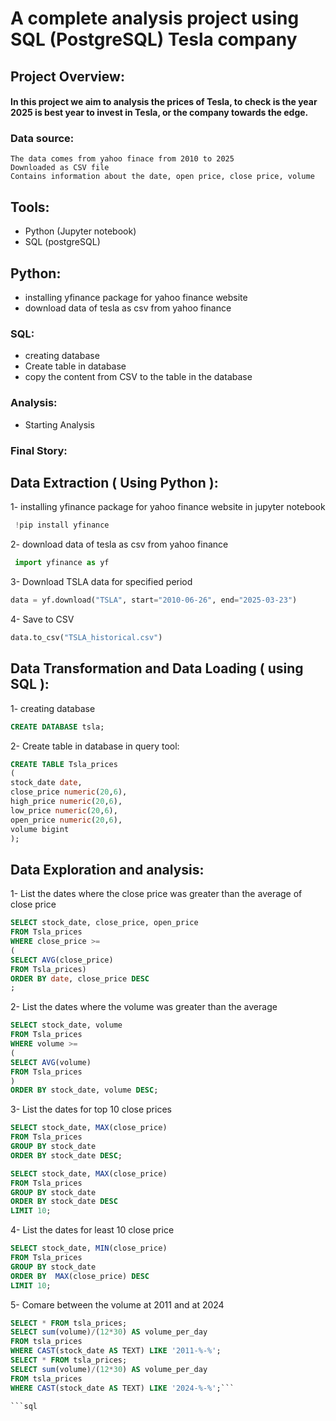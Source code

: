 # A complete analysis project using SQL (PostgreSQL) Tesla company
## Project Overview:
  #### In this project we aim to analysis the prices of Tesla, to check is the year 2025 is best year to invest in Tesla, or the company towards the edge.

### Data source:
    The data comes from yahoo finace from 2010 to 2025
    Downloaded as CSV file
    Contains information about the date, open price, close price, volume
  
## Tools:
- Python (Jupyter notebook)
- SQL (postgreSQL)
## Python:
  - installing yfinance package for yahoo finance website
  - download data of tesla as csv from yahoo finance
### SQL:
  - creating database
  - Create table in database 
  - copy the content from CSV to the table in the database
### Analysis:
  - Starting Analysis
### Final Story: 
## Data Extraction ( Using Python ):
1- installing yfinance package for yahoo finance website
in jupyter notebook
```python
 !pip install yfinance
```
2- download data of tesla as csv from yahoo finance
```python
 import yfinance as yf
```
3- Download TSLA data for  specified period
```python
data = yf.download("TSLA", start="2010-06-26", end="2025-03-23")
```
4- Save to CSV
``` python
data.to_csv("TSLA_historical.csv")
```
## Data Transformation and Data Loading ( using SQL ):
 1- creating database
 ```sql
CREATE DATABASE tsla;
```
2- Create table in database
in query tool:
```sql
CREATE TABLE Tsla_prices
(
stock_date date,
close_price numeric(20,6),
high_price numeric(20,6),
low_price numeric(20,6),
open_price numeric(20,6),
volume bigint
);
  ```
## Data Exploration and analysis:
  1- List the  dates where the close price was greater than the average of close price
  ``` sql
SELECT stock_date, close_price, open_price
FROM Tsla_prices
WHERE close_price >= 
(
SELECT AVG(close_price)
FROM Tsla_prices)
ORDER BY date, close_price DESC
;
```
  
  2- List the dates where the volume was greater than the average
```sql
SELECT stock_date, volume
FROM Tsla_prices
WHERE volume >=
(
SELECT AVG(volume)
FROM Tsla_prices
)
ORDER BY stock_date, volume DESC;
  ```
  3- List the dates for top 10 close prices
 ```sql
SELECT stock_date, MAX(close_price)
FROM Tsla_prices
GROUP BY stock_date
ORDER BY stock_date DESC;
```
``` sql
SELECT stock_date, MAX(close_price)
FROM Tsla_prices
GROUP BY stock_date
ORDER BY stock_date DESC
LIMIT 10;
```

  4- List the dates for least 10 close price
```sql
SELECT stock_date, MIN(close_price)
FROM Tsla_prices
GROUP BY stock_date
ORDER BY  MAX(close_price) DESC
LIMIT 10;
```

5- Comare between the volume at 2011 and at 2024
```sql
SELECT * FROM tsla_prices;
SELECT sum(volume)/(12*30) AS volume_per_day
FROM tsla_prices
WHERE CAST(stock_date AS TEXT) LIKE '2011-%-%';
SELECT * FROM tsla_prices;
SELECT sum(volume)/(12*30) AS volume_per_day
FROM tsla_prices
WHERE CAST(stock_date AS TEXT) LIKE '2024-%-%';```

```sql


```
  
